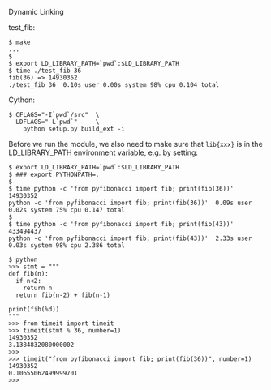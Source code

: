 Dynamic Linking

test_fib:

```shell
$ make
...
$
$ export LD_LIBRARY_PATH=`pwd`:$LD_LIBRARY_PATH
$ time ./test_fib 36
fib(36) => 14930352
./test_fib 36  0.10s user 0.00s system 98% cpu 0.104 total
```

Cython:

```shell
$ CFLAGS="-I`pwd`/src"  \
  LDFLAGS="-L`pwd`"     \
    python setup.py build_ext -i
```

Before we run the module, we also need to make sure that `lib{xxx}` is in the LD_LIBRARY_PATH environment variable, e.g. by setting:

```shell
$ export LD_LIBRARY_PATH=`pwd`:$LD_LIBRARY_PATH
$ ### export PYTHONPATH=.
$
$ time python -c 'from pyfibonacci import fib; print(fib(36))'
14930352
python -c 'from pyfibonacci import fib; print(fib(36))'  0.09s user 0.02s system 75% cpu 0.147 total
$
$ time python -c 'from pyfibonacci import fib; print(fib(43))'
433494437
python -c 'from pyfibonacci import fib; print(fib(43))'  2.33s user 0.03s system 98% cpu 2.386 total
```

```shell
$ python
>>> stmt = """
def fib(n):
  if n<2:
    return n
  return fib(n-2) + fib(n-1)

print(fib(%d))
"""
>>> from timeit import timeit
>>> timeit(stmt % 36, number=1)
14930352
3.1384832080000002
>>>
>>> timeit("from pyfibonacci import fib; print(fib(36))", number=1)
14930352
0.10655062499999701
>>>
```
